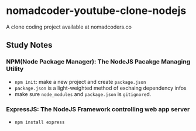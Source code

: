 # nomadcoder-youtube-clone-nodejs
A clone coding project available at nomadcoders.co

## Study Notes

### NPM(Node Package Manager): The NodeJS Pacakge Managing Utility
- `npm init`: make a new project and create `package.json`
- `package.json` is a light-weighted method of exchaing dependency infos
- make sure `node_modules` and `package.json` is `gitignore`d.

### ExpressJS: The NodeJS Framework controlling web app server
- `npm install express`